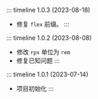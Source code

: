 ::: timeline 1.0.3 (2023-08-18)
+ 修复 `flex` 前缀。
:::

::: timeline 1.0.2 (2023-08-08)
+ 修改 `rpx` 单位为 `rem`
+ 修复已知问题
:::

::: timeline 1.0.1 (2023-07-14)
+ 项目初始化
:::